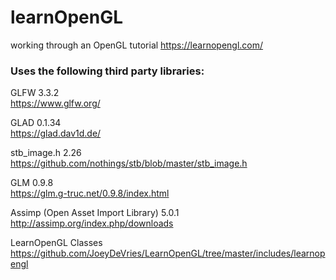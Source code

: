 # learnOpenGL
working through an OpenGL tutorial https://learnopengl.com/

### Uses the following third party libraries:

GLFW 3.3.2   
https://www.glfw.org/

GLAD 0.1.34   
https://glad.dav1d.de/

stb_image.h 2.26   
https://github.com/nothings/stb/blob/master/stb_image.h

GLM 0.9.8   
https://glm.g-truc.net/0.9.8/index.html

Assimp (Open Asset Import Library) 5.0.1
http://assimp.org/index.php/downloads

LearnOpenGL Classes   
https://github.com/JoeyDeVries/LearnOpenGL/tree/master/includes/learnopengl
